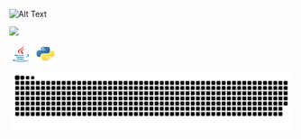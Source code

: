 ![Alt Text](https://repository-images.githubusercontent.com/462900780/0a10af70-6cbf-46df-9071-0ff586a3b1d6)

[![](https://img.shields.io/badge/replit-667881?style=for-the-badge&logo=replit&logoColor=glean)](https://replit.com/@lucasyoshi)

<img align="center" alt="lucas-java" height="30" width="40" src="https://raw.githubusercontent.com/devicons/devicon/master/icons/java/java-original.svg"> <img align="center" alt="lucas-Python" height="30" width="40" src="https://raw.githubusercontent.com/devicons/devicon/master/icons/python/python-original.svg">

<picture>
  <source media="(prefers-color-scheme: dark)" srcset="https://raw.githubusercontent.com/platane/platane/output/github-contribution-grid-snake-dark.svg">
  <source media="(prefers-color-scheme: light)" srcset="https://raw.githubusercontent.com/platane/platane/output/github-contribution-grid-snake.svg">
  <img alt="github contribution grid snake animation" src="https://raw.githubusercontent.com/platane/platane/output/github-contribution-grid-snake.svg">
</picture>
